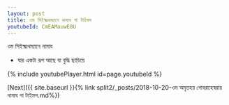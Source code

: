 ```yaml
---
layout: post
title: ওম সিইক্ষ্মথম্যানে নামায গা টাইমস
youtubeId: CmEAMauwE8U
---
```

 
 
 ওম সিইক্ষ্মথম্যানে নামায  
 
 -  যার একটা রূপ আছে যা বুদ্ধি ছাড়িয়ে 
 
  
 
  
 
 
 
 
 
 


{% include youtubePlayer.html id=page.youtubeId %}
 
[Next]({{ site.baseurl }}{% link  split2/_posts/2018-10-20-ওম অমৃতহয় গোবরাহেস্বরায় নামায গা টাইমস.md%})
 
